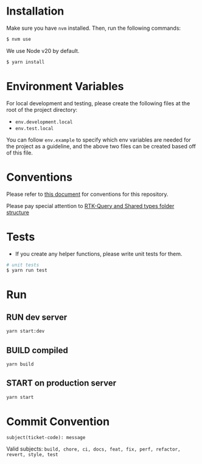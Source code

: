 # Installation
Make sure you have `nvm` installed. Then, run the following commands:

```bash
$ nvm use
```

We use Node v20 by default.

```bash
$ yarn install
```

# Environment Variables
For local development and testing, please create the following files at the root of the project directory:

- `env.development.local`
- `env.test.local`

You can follow `env.example` to specify which env variables are needed for the project as a guideline, and the above two files can be created based off of this file.

# Conventions

Please refer to [this document](https://docs.google.com/document/d/1BVaXGcIUM_FET4XZWtSHLVjaZv1z6fp2HZ3eW1uBKlA/edit) for conventions for this repository.

Please pay special attention to [RTK-Query and Shared types folder structure](https://docs.google.com/document/d/1BVaXGcIUM_FET4XZWtSHLVjaZv1z6fp2HZ3eW1uBKlA/edit#heading=h.1jtw5xnt6dsd)

# Tests
- If you create any helper functions, please write unit tests for them.

```bash
# unit tests
$ yarn run test
```

# Run
## RUN dev server
```bash
yarn start:dev
```

## BUILD compiled
```bash
yarn build
```

## START on production server
```bash
yarn start
```

# Commit Convention
``subject(ticket-code): message``

Valid subjects:
``build, chore, ci, docs, feat, fix, perf, refactor, revert, style, test``

